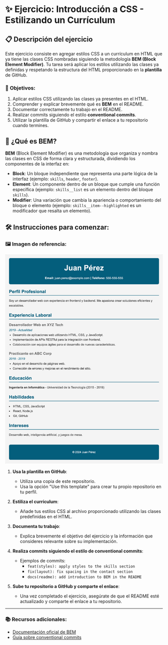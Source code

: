 # ✨ **Ejercicio: Introducción a CSS - Estilizando un Currículum**

## 📋 **Descripción del ejercicio**

Este ejercicio consiste en agregar estilos CSS a un currículum en HTML que ya tiene las clases CSS nombradas siguiendo la metodología **BEM (Block Element Modifier)**. Tu tarea será aplicar los estilos utilizando las clases ya definidas y respetando la estructura del HTML proporcionado en la **plantilla** de GitHub.

### 🎯 **Objetivos:**

1. Aplicar estilos CSS utilizando las clases ya presentes en el HTML.
2. Comprender y explicar brevemente qué es **BEM** en el README.
3. Documentar correctamente tu trabajo en el README.
4. Realizar commits siguiendo el estilo **conventional commits**.
5. Utilizar la plantilla de GitHub y compartir el enlace a tu repositorio cuando termines.

## 📘 **¿Qué es BEM?** 

**BEM** (Block Element Modifier) es una metodología que organiza y nombra las clases en CSS de forma clara y estructurada, dividiendo los componentes de la interfaz en:

- **Block**: Un bloque independiente que representa una parte lógica de la interfaz (ejemplo: `skills`, `header`, `footer`).
- **Element**: Un componente dentro de un bloque que cumple una función específica (ejemplo: `skills__list` es un elemento dentro del bloque `skills`).
- **Modifier**: Una variación que cambia la apariencia o comportamiento del bloque o elemento (ejemplo: `skills__item--highlighted` es un modificador que resalta un elemento).

## 🛠️ **Instrucciones para comenzar:**

### 🖼️ **Imagen de referencia**:

![Curriculum](./cv-referencia.png)

1. **Usa la plantilla en GitHub**:

   - Utiliza una copia de este repositorio.
   - Usa la opción "Use this template" para crear tu propio repositorio en tu perfil.

2. **Estiliza el currículum**:

   - Añade tus estilos CSS al archivo proporcionado utilizando las clases predefinidas en el HTML.

3. **Documenta tu trabajo**:

   - Explica brevemente el objetivo del ejercicio y la información que consideres relevante sobre su implementación.

4. **Realiza commits siguiendo el estilo de conventional commits**:

   - Ejemplos de commits:
     - `feat(styles): apply styles to the skills section`
     - `fix(layout): fix spacing in the contact section`
     - `docs(readme): add introduction to BEM in the README`

5. **Sube tu repositorio a GitHub y comparte el enlace**:
   - Una vez completado el ejercicio, asegúrate de que el README esté actualizado y comparte el enlace a tu repositorio.

---

### 📚 **Recursos adicionales**:

- [Documentación oficial de BEM](https://getbem.com/introduction/)
- [Guía sobre conventional commits](https://www.conventionalcommits.org/en/v1.0.0/)
